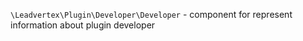 `\Leadvertex\Plugin\Developer\Developer` - component for represent information
about plugin developer